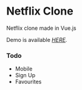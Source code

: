 # Netflix Clone

Netflix clone made in Vue.js

Demo is available _[HERE](https://netflixclone-vue.firebaseapp.com/ 'Netflix Clone')._

### Todo

- Mobile
- Sign Up
- Favourites
